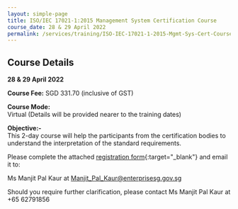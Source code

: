 ```yaml
---
layout: simple-page
title: ISO/IEC 17021-1:2015 Management System Certification Course
course_date: 28 & 29 April 2022
permalink: /services/training/ISO-IEC-17021-1-2015-Mgmt-Sys-Cert-Course
---
```


## Course Details
**28 & 29 April 2022**

**Course Fee:** SGD 331.70 (inclusive of GST)

**Course Mode:**\
Virtual (Details will be provided nearer to the training dates)

**Objective:-**\
This 2-day course will help the participants from the certification bodies to understand the interpretation of the standard requirements.

Please complete the attached [registration form](/files/registration-forms/Registration-Form-ISO_IEC_17021.docx){:target="_blank"} and email it to:
 
Ms Manjit Pal Kaur at <Manjit_Pal_Kaur@enterprisesg.gov.sg>

Should you require further clarification, please contact Ms Manjit Pal Kaur at +65 62791856  

